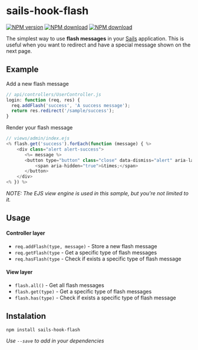 # sails-hook-flash

[npm-url]: http://npmjs.org/package/sails-hook-flash
[travis-url]: http://travis-ci.org/dudemelo/sails-hook-flash

[![NPM version](https://img.shields.io/npm/v/sails-hook-flash.svg?style=flat-square)][npm-url]
[![NPM download](https://img.shields.io/npm/dm/sails-hook-flash.svg?style=flat-square)][npm-url]
[![NPM download](https://img.shields.io/travis/dudemelo/sails-hook-flash.svg?style=flat-square)][travis-url]

The simplest way to use **flash messages** in your [Sails](http://sailsjs.org) application. This is useful when you want to redirect and have a special message shown on the next page.


## Example

Add a new flash message
```js
// api/controllers/UserController.js
login: function (req, res) {
  req.addFlash('success', 'A success message');
  return res.redirect('/sample/success');
}
```

Render your flash message
```js
// views/admin/index.ejs
<% flash.get('success').forEach(function (message) { %>
    <div class="alert alert-success">
       <%= message %>
       <button type="button" class="close" data-dismiss="alert" aria-label="Close">
           <span aria-hidden="true">&times;</span>
       </button>
    </div>
<% }) %>
```
*NOTE: The EJS view engine is used in this sample, but you're not limited to it.*


## Usage

#### Controller layer
* `req.addFlash(type, message)` - Store a new flash message
* `req.getFlash(type`           - Get a specific type of flash messages
* `req.hasFlash(type`           - Check if exists a specific type of flash message

#### View layer
* `flash.all()`     - Get all flash messages
* `flash.get(type)` - Get a specific type of flash messages
* `flash.has(type)` - Check if exists a specific type of flash message


## Instalation

```
npm install sails-hook-flash
```
*Use `--save` to add in your dependencies*
